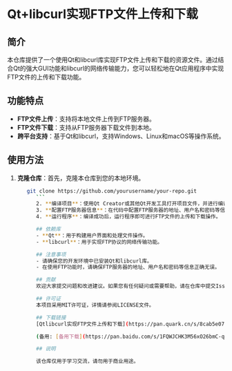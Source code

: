 # Qt+libcurl实现FTP文件上传和下载

## 简介
本仓库提供了一个使用Qt和libcurl库实现FTP文件上传和下载的资源文件。通过结合Qt的强大GUI功能和libcurl的网络传输能力，您可以轻松地在Qt应用程序中实现FTP文件的上传和下载功能。

## 功能特点
- **FTP文件上传**：支持将本地文件上传到FTP服务器。
- **FTP文件下载**：支持从FTP服务器下载文件到本地。
- **跨平台支持**：基于Qt和libcurl，支持Windows、Linux和macOS等操作系统。

## 使用方法
1. **克隆仓库**：首先，克隆本仓库到您的本地环境。
   ```bash
      git clone https://github.com/yourusername/your-repo.git
         ```
         2. **编译项目**：使用Qt Creator或其他Qt开发工具打开项目文件，并进行编译。
         3. **配置FTP服务器信息**：在代码中配置FTP服务器的地址、用户名和密码等信息。
         4. **运行程序**：编译成功后，运行程序即可进行FTP文件的上传和下载操作。

         ## 依赖库
         - **Qt**：用于构建用户界面和处理文件操作。
         - **libcurl**：用于实现FTP协议的网络传输功能。

         ## 注意事项
         - 请确保您的开发环境中已安装Qt和libcurl库。
         - 在使用FTP功能时，请确保FTP服务器的地址、用户名和密码等信息正确无误。

         ## 贡献
         欢迎大家提交问题和改进建议。如果您有任何疑问或需要帮助，请在仓库中提交Issue。

         ## 许可证
         本项目采用MIT许可证，详情请参阅LICENSE文件。

         ## 下载链接
         [Qtlibcurl实现FTP文件上传和下载](https://pan.quark.cn/s/8cab5e07bcb0) 

         (备用: [备用下载](https://pan.baidu.com/s/1FQWJCHK3M56xO26bmC-q4Q?pwd=w9r6))

         ## 说明

         该仓库仅用于学习交流，请勿用于商业用途。
